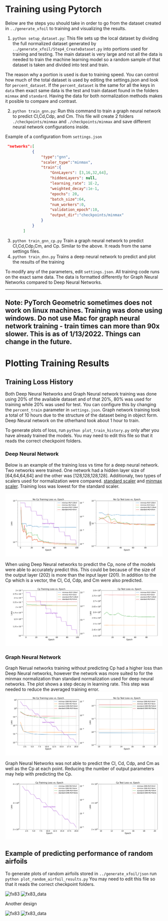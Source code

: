 # Training using Pytorch
Below are the steps you should take in order to go from the dataset created in `../generate_xfoil` to training and visualizing the results.

1. `python setup_dataset.py`: This file sets up the local dataset by dividing the full normalized dataset generated by `../generate_xfoil/Step4_CreateDataset.py` into portions used for training and testing. The main dataset is very large and not all the data is needed to train the machine learning model so a random sample of that dataset is taken and divided into test and train. 


The reason why a portion is used is due to training speed. You can control how much of the total dataset is used by editing the settings.json and look for `percent_dataset`. If the `percent_dataset` is the same for all the keys in `data` then exact same data is the test and train dataset found in the folders `minmax` and `standard`. Having the data for both normalization methods makes it posible to compare and contrast.

2. `python train_gnn.py`: Run this command to train a graph neural network to predict Cl,Cd,Cdp, and Cm. This file will create 2 folders `./checkpoints/minmax` and `./checkpoints/minmax` and save different neural network configurations inside. 

Example of a configuration from `settings.json`
```json
 "networks":[
            {
                "type":"gnn",
                "scaler_type":"minmax",
                "train":{
                    "GnnLayers": [3,16,32,64],
                    "hiddenLayers": null,
                    "learning_rate": 1E-2,
                    "weighted_decay":1e-1,
                    "epochs": 20,
                    "batch_size":64,
                    "num_workers":0,
                    "validation_epoch":10,
                    "output_dir":"checkpoints/minmax"
                }
            }
        ]
```


3. `python train_gnn_cp.py` Train a graph neural network to predict Cl,Cd,Cdp,Cm, and Cp. Similar to the above. It reads from the same settings files. 
4. `python train_dnn.py` Trains a deep neural network to predict and plot the results of the training

To modify any of the parameters, edit `settings.json`. All training code runs on the exact same data. The data is formatted differently for Graph Neural Networks compared to Deep Neural Networks. 

---
Note: 
PyTorch Geometric sometimes does not work on linux machines. Training was done using windows. Do not use Mac for graph neural network training - train times can more than 90x slower. This is as of 1/13/2022. Things can change in the future.
---

# Plotting Training Results

## Training Loss History 
Both Deep Neural Networks and Graph Neural network training was done using 20% of the available dataset and of that 20%, 80% was used for training while 20% was used for test. You can configure this by changing the `percent_train` parameter in `settings.json`. Graph network training took a total of 10 hours due to the structure of the dataset being in object form. Deep Neural network on the otherhand took about 1 hour to train. 

To generate plots of loss, run `python plot_train_history.py` only after you have already trained the models. You may need to edit this file so that it reads the correct checkpoint folders. 

### Deep Neural Network 
Below is an example of the training loss vs time for a deep neural network. Two networks were trained. One network had a hidden layer size of [64,64,64,64] and the other was [128,128,128,128]. Additionaly, two types of scalers used for normalization were compared. [standard scaler](https://scikit-learn.org/stable/modules/generated/sklearn.preprocessing.StandardScaler.html) and [minmax scaler](https://scikit-learn.org/stable/modules/generated/sklearn.preprocessing.MinMaxScaler.html). Training loss was lowest for the standard scaler. 

![Loss_History_dnn_no_Cp](./Loss_History_dnn_No_Cp.png)


When using Deep Neural networks to predict the Cp, none of the models were able to accurately predict this. This could be because of the size of the output layer (202) is more than the input layer (201). In addition to the Cp which is a vector, the Cl, Cd, Cdp, and Cm were also predicted.
![Loss_History_dnn_Cp](./Loss_History_dnn_Cp.png)


### Graph Neural Network 
Graph Nerual networks training without predicting Cp had a higher loss than Deep Neural networks, however the network was more suited to for the minmax normalization than standard normalization used for deep neural networks. The plot shows a step decay in learning rate. This step was needed to reduce the averaged training error.
![Loss_History_gnn_no_Cp](./Loss_History_gnn_No_Cp.png)

Graph Neural Networks was not able to predict the Cl, Cd, Cdp, and Cm as well as the Cp at each point. Reducing the number of output parameters may help with predicting the Cp. 
![Loss_History_gnn_no_Cp](./Loss_History_gnn_Cp.png)

## Example of predicting performance of random airfoils

To generate plots of random airfoils stored in `../generate_xfoil/json` run `python plot_random_airfoil_results.py` You may need to edit this file so that it reads the correct checkpoint folders. 

![fx83](./predicted_results/fx83w227-il%20-%20FX%2083-W-227.png)
![fx83_data](./predicted_results/fx83w227-il%20-%20FX%2083-W-227-Re_50000.0-Ncrit_5.0.png)


Another design

![fx83](./predicted_results/usa31-il%20-%20USA%2031%20AIRFOIL.png)
![fx83_data](./predicted_results/usa31-il%20-%20USA%2031%20AIRFOIL-Re_50000.0-Ncrit_9.0.png)